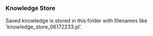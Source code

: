 ### Knowledge Store
Saved knowledge is stored in this folder with filenames like 'knowledge_store_06172233.pl'.
